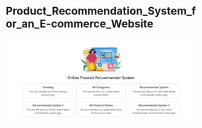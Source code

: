 # Product_Recommendation_System_for_an_E-commerce_Website
<img src="myproject/Screenshots/homepage.JPG">
